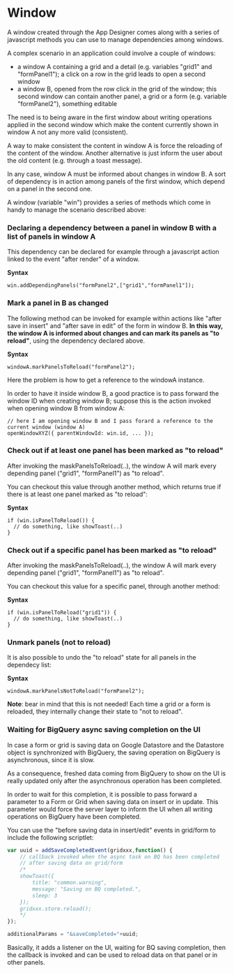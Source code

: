 # Window

A window created through the App Designer comes along with a series of javascript methods you can use to manage dependencies among windows.

A complex scenario in an application could involve a couple of windows:

* a window A containing a grid and a detail (e.g. variables "grid1" and "formPanel1"); a click on a row in the grid leads to open a second window
* a window B, opened from the row click in the grid of the window; this second window can contain another panel, a grid or a form (e.g. variable "formPanel2"), something editable

The need is to being aware in the first window about writing operations applied in the second window which make the content currently shown in window A not any more valid (consistent).

A way to make consistent the content in window A is force the reloading of the content of the window. Another alternative is just inform the user about the old content (e.g. through a toast message).

In any case, window A must be informed about changes in window B. A sort of dependency is in action among panels of the first window, which depend on a panel in the second one.

A window (variable "win") provides a series of methods which come in handy to manage the scenario described above:

### Declaring a dependency between a panel in window B with a list of panels in window A

This dependency can be declared for example through a javascript action linked to the event "after render" of a window.

**Syntax**

```
win.addDependingPanels("formPanel2",["grid1","formPanel1"]);
```



### Mark a panel in B as changed

The following method can be invoked for example within actions like "after save in insert" and "after save in edit" of the form in window B. **In this way, the window A is informed about changes and can mark its panels as "to reload"**, using the dependency declared above.

**Syntax**

```
windowA.markPanelsToReload("formPanel2");
```

Here the problem is how to get a reference to the windowA instance.

In order to have it inside window B, a good practice is to pass forward the window ID when creating window B; suppose this is the action invoked when opening window B from window A:

```
// here I am opening window B and I pass forard a reference to the current window (window A)
openWindowXYZ({ parentWindowId: win.id, ... });
```



### Check out if at least one panel has been marked as "to reload"

After invoking the maskPanelsToReload(..), the window A will mark every depending panel ("grid1", "formPanel1") as "to reload".

You can checkout this value through another method, which returns true if there is at least one panel marked as "to reload":

**Syntax**

```
if (win.isPanelToReload()) {
  // do something, like showToast(..)
}
```



### Check out if a specific panel has been marked as "to reload"

After invoking the maskPanelsToReload(..), the window A will mark every depending panel ("grid1", "formPanel1") as "to reload".

You can checkout this value for a specific panel, through another method:

**Syntax**

```
if (win.isPanelToReload("grid1")) {
  // do something, like showToast(..)
}
```



### Unmark panels (not to reload)

It is also possible to undo the "to reload" state for all panels in the dependecy list:

**Syntax**

```
windowA.markPanelsNotToReload("formPanel2");
```

**Note**: bear in mind that this is not needed! Each time a grid or a form is reloaded, they internally change their state to "not to reload".



### Waiting for BigQuery async saving completion on the UI

In case a form or grid is saving data on Google Datastore and the Datastore object is synchronized with BigQuery, the saving operation on BigQuery is asynchronous, since it is slow.

As a consequence, freshed data coming from BigQuery to show on the UI is really updated only after the asynchronous operation has been completed.

In order to wait for this completion, it is possible to pass forward a parameter to a Form or Grid when saving data on insert or in update. This parameter would force the server layer to inform the UI when all writing operations on BigQuery have been completed.

You can use the "before saving data in insert/edit" events in grid/form to include the following scriptlet:

```javascript
var uuid = addSaveCompletedEvent(gridxxx,function() {
    // callback invoked when the async task on BQ has been completed
    // after saving data on grid/form
    /*
    showToast({
        title: "common.warning",
        message: "Saving on BQ completed.",
        sleep: 3
    });
    gridxxx.store.reload();
    */
});

additionalParams = "&saveCompleted="+uuid;
```

Basically, it adds a listener on the UI, waiting for BQ saving completion, then the callback is invoked and can be used to reload data on that panel or in other panels.











